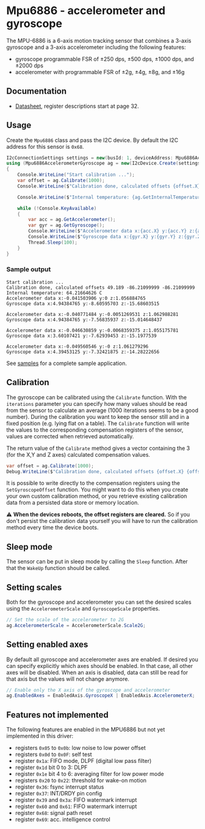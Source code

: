 ﻿# Mpu6886 - accelerometer and gyroscope

The MPU-6886 is a 6-axis motion tracking sensor that combines a 3-axis gyroscope and a 3-axis accelerometer including the following features:

- gyroscope programmable FSR of ±250 dps, ±500 dps, ±1000 dps, and ±2000 dps
- accelerometer with programmable FSR of ±2g, ±4g, ±8g, and ±16g

## Documentation

- [Datasheet](https://m5stack.oss-cn-shenzhen.aliyuncs.com/resource/docs/datasheet/core/MPU-6886-000193%2Bv1.1_GHIC_en.pdf), register descriptions start at page 32.

## Usage

Create the `Mpu6886` class and pass the I2C device. By default the I2C address for this sensor is `0x68`.

```csharp
I2cConnectionSettings settings = new(busId: 1, deviceAddress: Mpu6886AccelerometerGyroscope.DefaultI2cAddress);
using (Mpu6886AccelerometerGyroscope ag = new(I2cDevice.Create(settings)))
{
    Console.WriteLine("Start calibration ...");
    var offset = ag.Calibrate(1000);
    Console.WriteLine($"Calibration done, calculated offsets {offset.X} {offset.Y} {offset.Y}");

    Console.WriteLine($"Internal temperature: {ag.GetInternalTemperature().DegreesCelsius} C");

    while (!Console.KeyAvailable)
    {
        var acc = ag.GetAccelerometer();
        var gyr = ag.GetGyroscope();
        Console.WriteLine($"Accelerometer data x:{acc.X} y:{acc.Y} z:{acc.Z}");
        Console.WriteLine($"Gyroscope data x:{gyr.X} y:{gyr.Y} z:{gyr.Z}\n");
        Thread.Sleep(100);
    }
}
```

### Sample output

```text
Start calibration ...
Calibration done, calculated offsets 49.189 -86.21099999 -86.21099999
Internal temperature: 64.21664626 C
Accelerometer data x:-0.041503906 y:0 z:1.056884765
Gyroscope data x:4.94384765 y:-8.60595703 z:-15.68603515

Accelerometer data x:-0.040771484 y:-0.0051269531 z:1.062988281
Gyroscope data x:4.94384765 y:-7.56835937 z:-15.014648437

Accelerometer data x:-0.046630859 y:-0.0068359375 z:1.055175781
Gyroscope data x:3.60107421 y:-7.62939453 z:-15.1977539

Accelerometer data x:-0.049560546 y:-0 z:1.061279296
Gyroscope data x:4.39453125 y:-7.32421875 z:-14.28222656
```

See [samples](samples) for a complete sample application.

## Calibration

The gyroscope can be calibrated using the `Calibrate` function. With the `iterations` parameter
you can specify how many values should be read from the sensor to calculate an average (1000 iterations seems
to be a good number). During the calibration you want to keep the sensor still and in a fixed position (e.g. lying
flat on a table). The `Calibrate` function will write the values to the corresponding compensation registers
of the sensor, values are corrected when retrieved automatically.

The return value of the `Calibrate` method gives a vector containing the 3 (for the X,Y and Z axes) calculated
compensation values.

```csharp
var offset = ag.Calibrate(1000);
Debug.WriteLine($"Calibration done, calculated offsets {offset.X} {offset.Y} {offset.Y}");
```

It is possible to write directly to the compensation registers using the `SetGyroscopeOffset` function. You might
want to do this when you create your own custom calibration method, or you retrieve existing calibration data from
a persisted data store or memory location.

⚠ **When the devices reboots, the offset registers are cleared.** So if you don't persist the calibration data yourself
you will have to run the calibration method every time the device boots.

## Sleep mode

The sensor can be put in sleep mode by calling the `Sleep` function. After that the `WakeUp` function should be called.

## Setting scales

Both for the gyroscope and accelerometer you can set the desired scales using the `AccelerometerScale` and `GyroscopeScale`
properties.

```csharp
// Set the scale of the accelerometer to 2G
ag.AccelerometerScale = AccelerometerScale.Scale2G;
```

## Setting enabled axes

By default all gyroscope and accelerometer axes are enabled. If desired you can specify explicitly which axes should be enabled.
In that case, all other axes will be disabled. When an axis is disabled, data can still be read for that axis but the values will not
change anymore.

```csharp
// Enable only the X axis of the gyroscope and accelerometer
ag.EnabledAxes = EnabledAxis.GyroscopeX | EnabledAxis.AccelerometerX;
```

## Features not implemented

The following features are enabled in the MPU6886 but not yet implemented in this driver:

- registers `0x05` to `0x0b`: low noise to low power offset
- registers `0x0d` to `0x0F`: self test
- register `0x1a`: FIFO mode, DLPF (digital low pass filter)
- register `0x1d` bit 0 to 3: DLPF
- register `0x1e` bit 4 to 6: averaging filter for low power mode
- registers `0x20` to `0x22`: threshold for wake-on motion
- register `0x36`: fsync interrupt status
- register `0x37`: INT/DRDY pin config
- register `0x39` and `0x3a`: FIFO watermark interrupt
- register `0x60` and `0x61`: FIFO watermark interrupt
- register `0x68`: signal path reset
- register `0x69`: acc. intelligence control
